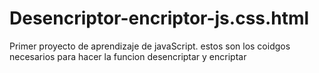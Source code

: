 # Desencriptor-encriptor-js.css.html
Primer proyecto de aprendizaje de javaScript. estos son los coidgos necesarios para hacer la funcion desencriptar y encriptar 
